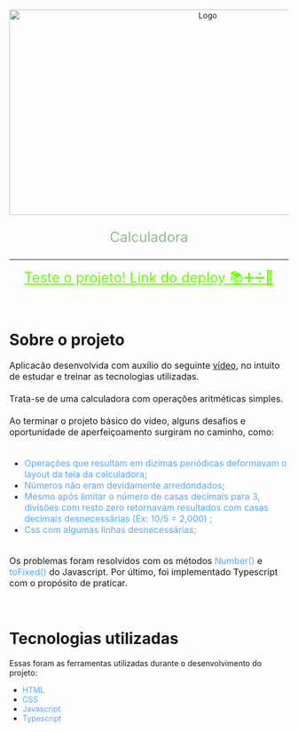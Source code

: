 <!-- PROJECT LOGO -->
<br />
<p align="center">
  <a href="https://calculadora-delta-two.vercel.app/">
    <img src="calc.gif" alt="Logo" width="700" height="370">
  </a>
  
  <p align="center" style="color:#8FBC8B; font-size:25px">
    Calculadora 
    <br />
  </p>
</p>

<hr>

<p align="center">
  <!-- <span style="color:#66FF00; font-size:25px">Brinque</span> -->
<a href="https://calculadora-delta-two.vercel.app/" style="color:#66FF00; font-size:25px">
    Teste o projeto! Link do deploy 📚➕➗🔢
  </a>
   </p>

<!-- Índice -->

<br>

<!-- Sobre o projeto -->
# Sobre o projeto
<div style="font-size:16px">Aplicacão desenvolvida com auxílio do seguinte <a href="https://www.youtube.com/watch?v=sBJmRD7kNTk">vídeo</a>, no intuito de estudar e treinar as tecnologias utilizadas.
<br>
<br>
Trata-se de uma calculadora com operações aritméticas simples.
<br>
<br>
Ao terminar o projeto básico do vídeo, alguns desafios e oportunidade de aperfeiçoamento surgiram no caminho, como:
<br>
<br>

* <span style="color:#58a6ff">Operações que resultam em dízimas periódicas deformavam o layout da tela da calculadora;</span>
* <span style="color:#58a6ff">Números não eram devidamente arredondados;</span>
* <span style="color:#58a6ff">Mesmo após limitar o número de casas decimais para 3, divisões com resto zero retornavam resultados com casas decimais desnecessárias (Ex: 10/5 = 2,000) ;</span>
* <span style="color:#58a6ff">Css com algumas linhas desnecessárias;</span>

<br>
Os problemas foram resolvidos com os métodos <span style="color:#58a6ff">Number()</span> e <span style="color:#58a6ff">toFixed()</span> do Javascript. Por último, foi implementado Typescript com o propósito de praticar.
</div style="font-size:16px">

<br>
<br>


# Tecnologias utilizadas
Essas foram as ferramentas utilizadas durante o desenvolvimento do projeto:
* <span style="color:#58a6ff">HTML</span>
* <span style="color:#58a6ff">CSS</span>
* <span style="color:#58a6ff">Javascript</span>
* <span style="color:#58a6ff">Typescript</span>
